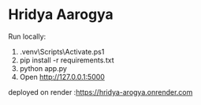 # Hridya Aarogya

Run locally:
1. .venv\Scripts\Activate.ps1
2. pip install -r requirements.txt
3. python app.py
4. Open http://127.0.0.1:5000

deployed on render :https://hridya-arogya.onrender.com
